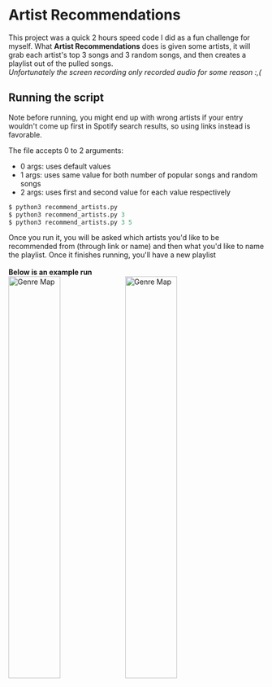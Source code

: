 # Artist Recommendations
This project was a quick 2 hours speed code I did as a fun challenge for myself. What **Artist Recommendations** does is given some artists, it will grab each artist's top 3 songs and 3 random songs, and then creates a playlist out of the pulled songs.<br>
*Unfortunately the screen recording only recorded audio for some reason :,(*

## Running the script
Note before running, you might end up with wrong artists if your entry wouldn't come up first in Spotify search results, so using links instead is favorable.

The file accepts 0 to 2 arguments:
- 0 args: uses default values
- 1 args: uses same value for both number of popular songs and random songs
- 2 args: uses first and second value for each value respectively
```s
$ python3 recommend_artists.py
$ python3 recommend_artists.py 3
$ python3 recommend_artists.py 3 5
```

Once you run it, you will be asked which artists you'd like to be recommended from (through link or name) and then what you'd like to name the playlist. Once it finishes running, you'll have a new playlist<br><br>
**Below is an example run**<br>
<img align="left" src="https://github.com/GeorgeD88/MusicRecommendations/blob/main/artist_recommendations_ex.png" alt="Genre Map" width="45%">
<img align="left" src="https://github.com/GeorgeD88/MusicRecommendations/blob/main/playlist_result.png" alt="Genre Map" width="45%">